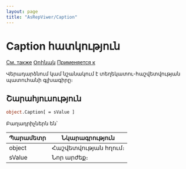 ```yaml
---
layout: page
title: "AsRepViwer/Caption"
---
```



# Caption հատկություն

[См. также](../AsRepViewer.md) [Օրինակ](../../Examples/E_AsRepViewer.html) [Применяется к](../AsRepViewer.md) 

Վերադարձնում կամ նշանակում է տեղեկատու-հաշվետվության պատուհանի գլխագիրը։

## Շարահյուսություն

``` vb
object.Caption[ = sValue ]
```

Բաղադրիչներն են՝ 


| Պարամետր | Նկարագրություն |
|--|--|
| object | Հաշվետվության հղում։  |
| sValue | Նոր արժեք։ |

